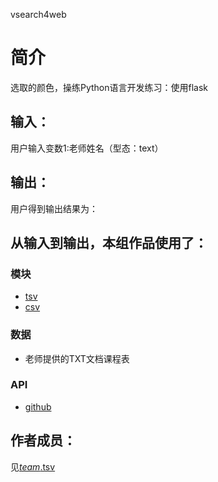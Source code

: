 vsearch4web


		
# 简介 
选取的颜色，操练Python语言开发练习：使用flask


		

## 输入：
用户输入变数1:老师姓名（型态：text）
## 输出：
用户得到输出结果为：
## 从输入到输出，本组作品使用了：
### 模块
* [tsv](http://www.52ij.com/jishu/python/12449.html)
* [csv](http://www.cnblogs.com/nisen/p/6155492.html)


### 数据
* 老师提供的TXT文档课程表
### API
* [github](https://api.github.com/)

## 作者成员：
见[_team_.tsv](https://github.com/hujingyin/repo-C-/blob/master/_team_.tsv)
